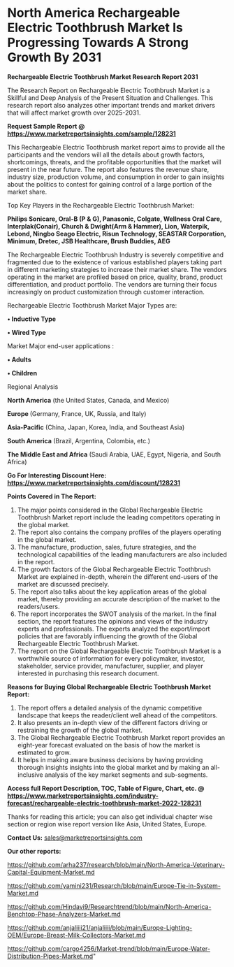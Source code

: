# North America Rechargeable Electric Toothbrush Market Is Progressing Towards A Strong Growth By 2031

<strong>Rechargeable Electric Toothbrush Market Research Report 2031</strong>

The Research Report on Rechargeable Electric Toothbrush Market is a Skillful and Deep Analysis of the Present Situation and Challenges. This research report also analyzes other important trends and market drivers that will affect market growth over 2025-2031.

<strong>Request Sample Report @ <a href=https://www.marketreportsinsights.com/sample/128231>https://www.marketreportsinsights.com/sample/128231</a></strong>

This Rechargeable Electric Toothbrush market report aims to provide all the participants and the vendors will all the details about growth factors, shortcomings, threats, and the profitable opportunities that the market will present in the near future. The report also features the revenue share, industry size, production volume, and consumption in order to gain insights about the politics to contest for gaining control of a large portion of the market share.

Top Key Players in the Rechargeable Electric Toothbrush Market:

<strong>Philips Sonicare, Oral-B (P & G), Panasonic, Colgate, Wellness Oral Care, Interplak(Conair), Church & Dwight(Arm & Hammer), Lion, Waterpik, Lebond, Ningbo Seago Electric, Risun Technology, SEASTAR Corporation, Minimum, Dretec, JSB Healthcare, Brush Buddies, AEG</strong>

The Rechargeable Electric Toothbrush Industry is severely competitive and fragmented due to the existence of various established players taking part in different marketing strategies to increase their market share. The vendors operating in the market are profiled based on price, quality, brand, product differentiation, and product portfolio. The vendors are turning their focus increasingly on product customization through customer interaction.

Rechargeable Electric Toothbrush Market Major Types are:

<strong>• Inductive Type

• Wired Type</strong>

Market Major end-user applications :

<strong>• Adults

• Children</strong>

Regional Analysis

</u><strong><b>North America</b></strong> (the United States, Canada, and Mexico)

<strong><b>Europe </b></strong>(Germany, France, UK, Russia, and Italy)

<strong><b>Asia-Pacific</b></strong> (China, Japan, Korea, India, and Southeast Asia)

<strong><b>South America</b></strong> (Brazil, Argentina, Colombia, etc.)

<strong><b>The Middle East and Africa</b></strong> (Saudi Arabia, UAE, Egypt, Nigeria, and South Africa)

<strong>Go For Interesting Discount Here: <a href=https://www.marketreportsinsights.com/discount/128231>https://www.marketreportsinsights.com/discount/128231</a></strong>

<strong>Points Covered in The Report:</strong>
<ol>
  <li>The major points considered in the Global Rechargeable Electric Toothbrush Market report include the leading competitors operating in the global market.</li>
  <li>The report also contains the company profiles of the players operating in the global market.</li>
  <li>The manufacture, production, sales, future strategies, and the technological capabilities of the leading manufacturers are also included in the report.</li>
  <li>The growth factors of the Global Rechargeable Electric Toothbrush Market are explained in-depth, wherein the different end-users of the market are discussed precisely.</li>
  <li>The report also talks about the key application areas of the global market, thereby providing an accurate description of the market to the readers/users.</li>
  <li>The report incorporates the SWOT analysis of the market. In the final section, the report features the opinions and views of the industry experts and professionals. The experts analyzed the export/import policies that are favorably influencing the growth of the Global Rechargeable Electric Toothbrush Market.</li>
  <li>The report on the Global Rechargeable Electric Toothbrush Market is a worthwhile source of information for every policymaker, investor, stakeholder, service provider, manufacturer, supplier, and player interested in purchasing this research document.</li>
</ol>
<strong>Reasons for Buying Global Rechargeable Electric Toothbrush Market Report:</strong>

<ol>
  <li>The report offers a detailed analysis of the dynamic competitive landscape that keeps the reader/client well ahead of the competitors.</li>
  <li>It also presents an in-depth view of the different factors driving or restraining the growth of the global market.</li>
  <li>The Global Rechargeable Electric Toothbrush Market report provides an eight-year forecast evaluated on the basis of how the market is estimated to grow.</li>
  <li>It helps in making aware business decisions by having providing thorough insights insights into the global market and by making an all-inclusive analysis of the key market segments and sub-segments.</li>
</ol>
<strong>Access full Report Description, TOC, Table of Figure, Chart, etc. @ <a href=https://www.marketreportsinsights.com/industry-forecast/rechargeable-electric-toothbrush-market-2022-128231>https://www.marketreportsinsights.com/industry-forecast/rechargeable-electric-toothbrush-market-2022-128231</a></strong>


Thanks for reading this article; you can also get individual chapter wise section or region wise report version like Asia, United States, Europe.

<strong>Contact Us:</strong>
sales@marketreportsinsights.com

<strong>Our other reports:</strong>

<a href=https://github.com/arha237/research/blob/main/North-America-Veterinary-Capital-Equipment-Market.md>https://github.com/arha237/research/blob/main/North-America-Veterinary-Capital-Equipment-Market.md</a>

<a href=https://github.com/yamini231/Research/blob/main/Europe-Tie-in-System-Market.md>https://github.com/yamini231/Research/blob/main/Europe-Tie-in-System-Market.md</a>

<a href=https://github.com/Hindavi9/Researchtrend/blob/main/North-America-Benchtop-Phase-Analyzers-Market.md>https://github.com/Hindavi9/Researchtrend/blob/main/North-America-Benchtop-Phase-Analyzers-Market.md</a>

<a href=https://github.com/anjaliiii21/anjaliiii/blob/main/Europe-Lighting-OEM/Europe-Breast-Milk-Collectors-Market.md>https://github.com/anjaliiii21/anjaliiii/blob/main/Europe-Lighting-OEM/Europe-Breast-Milk-Collectors-Market.md</a>

<a href=https://github.com/cargo4256/Market-trend/blob/main/Europe-Water-Distribution-Pipes-Market.md>https://github.com/cargo4256/Market-trend/blob/main/Europe-Water-Distribution-Pipes-Market.md</a>"
